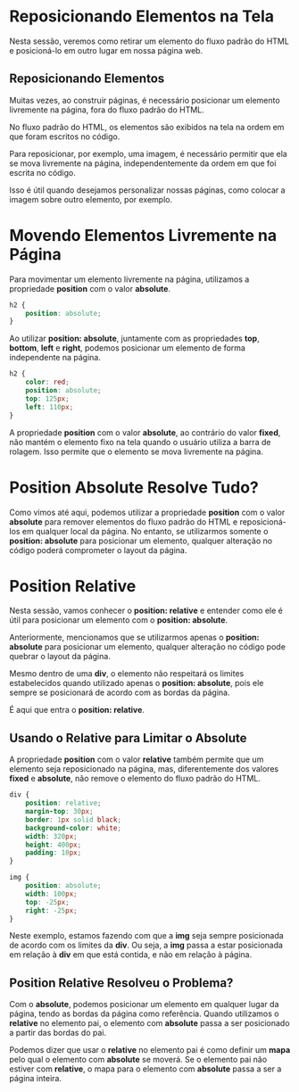 # Reposicionando Elementos na Tela

Nesta sessão, veremos como retirar um elemento do fluxo padrão do HTML e 
posicioná-lo em outro lugar em nossa página web.

## Reposicionando Elementos

Muitas vezes, ao construir páginas, é necessário posicionar um elemento 
livremente na página, fora do fluxo padrão do HTML.

No fluxo padrão do HTML, os elementos são exibidos na tela na ordem em 
que foram escritos no código.

Para reposicionar, por exemplo, uma imagem, é necessário permitir que ela 
se mova livremente na página, independentemente da ordem em que foi escrita no código.

Isso é útil quando desejamos personalizar nossas páginas, como colocar a 
imagem sobre outro elemento, por exemplo.

# Movendo Elementos Livremente na Página

Para movimentar um elemento livremente na página, utilizamos a propriedade 
**position** com o valor **absolute**.

```css
h2 {
    position: absolute;
}
```

Ao utilizar **position: absolute**, juntamente com as propriedades **top**, 
**bottom**, **left** e **right**, podemos posicionar um elemento de forma independente na página.

```css
h2 {
    color: red;
    position: absolute;
    top: 125px;
    left: 110px;
}
```

A propriedade **position** com o valor **absolute**, ao contrário do valor 
**fixed**, não mantém o elemento fixo na tela quando o usuário utiliza a 
barra de rolagem. Isso permite que o elemento se mova livremente na página.

# Position Absolute Resolve Tudo?

Como vimos até aqui, podemos utilizar a propriedade **position** com o 
valor **absolute** para remover elementos do fluxo padrão do HTML e 
reposicioná-los em qualquer local da página. No entanto, se utilizarmos 
somente o **position: absolute** para posicionar um elemento, qualquer 
alteração no código poderá comprometer o layout da página.

# Position Relative

Nesta sessão, vamos conhecer o **position: relative** e entender como ele é 
útil para posicionar um elemento com o **position: absolute**.

Anteriormente, mencionamos que se utilizarmos apenas o **position: absolute** 
para posicionar um elemento, qualquer alteração no código pode quebrar o 
layout da página.

Mesmo dentro de uma **div**, o elemento não respeitará os limites 
estabelecidos quando utilizado apenas o **position: absolute**, pois ele 
sempre se posicionará de acordo com as bordas da página.

É aqui que entra o **position: relative**.

## Usando o **Relative** para Limitar o **Absolute**

A propriedade **position** com o valor **relative** também permite que um 
elemento seja reposicionado na página, mas, diferentemente dos valores 
**fixed** e **absolute**, não remove o elemento do fluxo padrão do HTML.

```css
div {
    position: relative;
    margin-top: 30px;
    border: 1px solid black;
    background-color: white;
    width: 320px;
    height: 400px;
    padding: 10px;
}

img {
    position: absolute;
    width: 100px;
    top: -25px;
    right: -25px;
}
```

Neste exemplo, estamos fazendo com que a **img** seja sempre posicionada de 
acordo com os limites da **div**. Ou seja, a **img** passa a estar 
posicionada em relação à **div** em que está contida, e não em relação à página.

## Position Relative Resolveu o Problema?

Com o **absolute**, podemos posicionar um elemento em qualquer lugar da 
página, tendo as bordas da página como referência. Quando utilizamos o 
**relative** no elemento pai, o elemento com **absolute** passa a ser 
posicionado a partir das bordas do pai.

Podemos dizer que usar o **relative** no elemento pai é como definir um 
**mapa** pelo qual o elemento com **absolute** se moverá. Se o elemento 
pai não estiver com **relative**, o mapa para o elemento com **absolute** 
passa a ser a página inteira.
